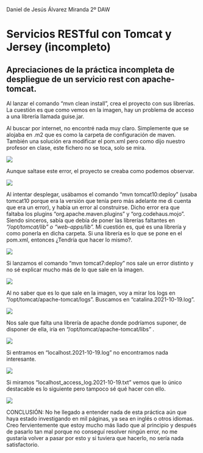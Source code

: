 ﻿Daniel de Jesús Álvarez Miranda		2º DAW

# Servicios RESTful con Tomcat y Jersey (incompleto)

## Apreciaciones de la práctica incompleta de despliegue de un servicio rest con apache-tomcat.


Al lanzar el comando “mvn clean install”, crea el proyecto con sus librerías. La cuestión es que como vemos en la imagen, hay un problema de acceso a una librería llamada guise.jar.

Al buscar por internet, no encontré nada muy claro. Simplemente que se alojaba en .m2 que es como la carpeta de configuración de maven. También una solución era modificar el pom.xml pero como dijo nuestro profesor en clase, este fichero no se toca, solo se mira.

![](img/01.png)

Aunque saltase este error, el proyecto se creaba como podemos observar.

![](img/02.png)


Al intentar desplegar, usábamos el comando “mvn tomcat10:deploy” (usaba tomcat10 porque era la versión que tenía pero más adelante me di cuenta que era un error), y había un error al construirse. Dicho error era que faltaba los plugins “org.apache.maven.plugins” y “org.codehaus.mojo”. Siendo sinceros, sabía que debía de poner las librerías faltantes en *“/opt/tomcat/lib” o “web-apps/lib”.* Mi cuestión es, qué es una librería y como ponerla en dicha carpeta. Si una librería es lo que se pone en el pom.xml, entonces ¿Tendría que hacer lo mismo?.

![](img/03.png)

Si lanzamos el comando “mvn tomcat7:deploy” nos sale un error distinto y no sé explicar mucho más de lo que sale en la imagen.

![](img/04.png)

Al no saber que es lo que sale en la imagen, voy a mirar los logs en “/opt/tomcat/apache-tomcat/logs”. Buscamos en “catalina.2021-10-19.log”.


![](img/05.png)


Nos sale que falta una librería de apache donde podríamos suponer, de disponer de ella, iría en “/opt/tomcat/apache-tomcat/libs” .

![](img/06.png)

Si entramos en “localhost.2021-10-19.log” no encontramos nada interesante.

![](img/07.png)


Si miramos “localhost\_access\_log.2021-10-19.txt” vemos que lo único destacable es lo siguiente pero tampoco sé qué hacer con ello.

![](img/08.png)

CONCLUSIÓN: No he llegado a entender nada de esta práctica aún que haya estado investigando en mil páginas, ya sea en inglés o otros idiomas. Creo fervientemente que estoy mucho más liado que al principio y después de pasarlo tan mal porque no conseguí resolver ningún error, no me gustaría volver a pasar por esto y si tuviera que hacerlo, no sería nada satisfactorio.
